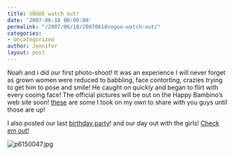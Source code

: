 ```yaml
---
title: VOGUE watch out!
date: '2007-06-18 00:00:00'
permalink: "/2007/06/18/20070618vogue-watch-out/"
categories:
- Uncategorized
author: Jennifer
layout: post
---
```


Noah and i did our first photo-shoot! It was an experience I will never forget as grown women were reduced to babbling, face contorting, crazies trying to get him to pose and smile! He caught on quickly and began to flirt with every cooing face! The official pictures will be out on the Happy Bambino&#8217;s web site soon! [these](http://www.flickr.com/photos/jenniferandJennifers_photos/sets/72157600392382054/ "these") are some I took on my own to share with you guys until those are up!

I also posted our last [birthday party](http://www.flickr.com/photos/jenniferandJennifers_photos/sets/72157600392131574/ "birthday party")! and our day out with the girls! [Check em out!](http://www.flickr.com/photos/jenniferandJennifers_photos/ "Check em out!")

<img id="image183" alt="p6150047.jpg" src="http://static.squarespace.com/static/50db6bb3e4b015296cd43789/50dfa5b1e4b0dc6320e0b5ea/50dfa5b1e4b0dc6320e0b694/1182164313000/?format=original" />

